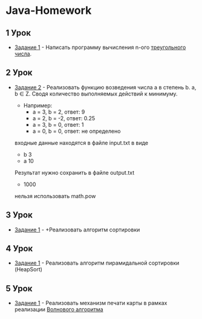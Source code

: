 # Java-Homework

## 1 Урок

* [Задание 1](Homework01/Homework01.java) - Написать программу вычисления n-ого [треугольного числа](https://ru.wikipedia.org/wiki/%D0%A2%D1%80%D0%B5%D1%83%D0%B3%D0%BE%D0%BB%D1%8C%D0%BD%D0%BE%D0%B5_%D1%87%D0%B8%D1%81%D0%BB%D0%BE). 

## 2 Урок

* [Задание 2](Homework02/Homework02.java) - Реализовать функцию возведения числа а в степень b. a, b ∈ Z. Сводя количество выполняемых действий к минимуму. 

    * Например:
        * а = 3, b = 2, ответ: 9 
        * а = 2, b = -2, ответ: 0.25
        * а = 3, b = 0, ответ: 1
        * а = 0, b = 0, ответ: не определено

    входные данные находятся в файле input.txt в виде
    * b 3
    * a 10

    Результат нужно сохранить в файле output.txt
    * 1000

    нельзя использовать math.pow

## 3 Урок

* [Задание 1](Homework03/Homework03.java) - +Реализовать алгоритм сортировки 

## 4 Урок

* [Задание 1](Homework04/Homework04.java) - Реализовать алгоритм пирамидальной сортировки (HeapSort)

## 5 Урок

* [Задание 1](Homework05/Homework05.java) - Реализовать механизм печати карты в рамках реализации [Волнового алгоритма](https://ru.wikipedia.org/wiki/%D0%90%D0%BB%D0%B3%D0%BE%D1%80%D0%B8%D1%82%D0%BC_%D0%9B%D0%B8)